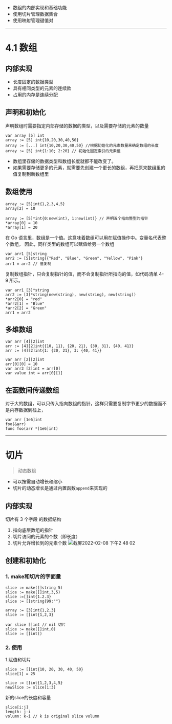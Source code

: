 * 数组的内部实现和基础功能
* 使用切片管理数据集合
* 使用映射管理键值对

----

# 4.1 数组

## 内部实现
* 长度固定的数据类型
* 具有相同类型的元素的连续款
* 占用的内存是连续分配


## 声明和初始化

声明数组时需要指定内部存储的数据的类型，以及需要存储的元素的数量

```
var array [5] int
array := [5] int{10,20,30,40,50}
array := [...] int{10,20,30,40,50} //根据初始化的元素数量来确定数组的长度
array := [5] int{1:10; 2:20} // 初始化固定索引的元素值
```
* 数组里存储的数据类型和数组长度就都不能改变了。
* 如果需要存储更多的元素，就需要先创建一个更长的数组，再把原来数组里的值复制到新数组里


## 数组使用

```
array := [5]int{1,2,3,4,5}
array[2] = 10

array := [5]*int{0:new(int), 1:new(int)} // 声明五个指向整型的指针
*array[0] = 10
*array[1] = 20
```

在 Go 语言里，数组是一个值。这意味着数组可以用在赋值操作中。变量名代表整个数组， 因此，同样类型的数组可以赋值给另一个数组
```
var arr1 [5]string
arr2 := [5]string{{"Red", "Blue", "Green", "Yellow", "Pink"}
arr1 = arr2 // 值复制
```

复制数组指针，只会复制指针的值，而不会复制指针所指向的值，如代码清单 4-9 所示。
```
var arr1 [3]*string
arr2 := [3]*string(new(string), new(string), new(string))
*arr2[0] = "red"
*arr2[1] = "Blue"
*arr2[2] = "Green"
arr1 = arr2
```

## 多维数组
```
var arr [4][2]int
arr := [4][2]int{{10, 11}, {20, 21}, {30, 31}, {40, 41}}
arr := [4][2]int{1: {20, 21}, 3: {40, 41}}

var arr [2][2]int
arr[0][0] = 10
var arr3 [2]int = arr[0]
var value int = arr[0][1]
```

## 在函数间传递数组

对于大的数组，可以只传入指向数组的指针，这样只需要复制字节更少的数据而不是内存数据到栈上，
```
var arr [1e6]int
foo(&arr)
func foo(arr *[1e6]int)
```
----
# 切片
> 动态数组

* 可以按需自动增长和缩小
* 切片的动态增长是通过内置函数`append`来实现的

## 内部实现

切片有 3 个字段 的数据结构
1. 指向底层数组的指针
2. 切片访问的元素的个数（即长度）
3. 切片允许增长到的元素个数
![截屏2022-02-08 下午2 48 02](https://user-images.githubusercontent.com/27160394/152933212-b41ed57e-d12e-4e99-86ea-9389547cc9a2.png)

## 创建和初始化
### 1. make和切片的字面量
```
slice := make([]string 5)
slice := make([]int,3,5)
slice :=[]int{1.2.3}
slice := []string{99:""}

array := [3]int{1,2,3}
slice := []int{1,2,3}

var slice []int // nil 切片
slice := make([]int,0)
slice := []int()
```

### 2. 使用

1.赋值和切片
```
slice := []int{10, 20, 30, 40, 50}
slice[1] = 25

slice := []int{1,2,3,4,5}
newSlice := slice[1:3]
```
新的slice的长度和容量

```
slice[i:j]
length: j-i
volumn: k-i // k is original slice volumn
```

